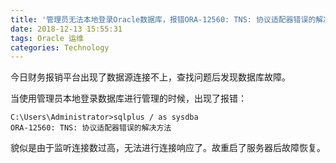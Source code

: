 ```yaml
---
title: '管理员无法本地登录Oracle数据库，报错ORA-12560: TNS: 协议适配器错误的解决方法'
date: 2018-12-13 15:55:31
tags: Oracle 运维
categories: Technology
---
```


今日财务报销平台出现了数据源连接不上，查找问题后发现数据库故障。

当使用管理员本地登录数据库进行管理的时候，出现了报错：

```plsql
C:\Users\Administrator>sqlplus / as sysdba
ORA-12560: TNS: 协议适配器错误的解决方法
```

貌似是由于监听连接数过高，无法进行连接响应了。故重启了服务器后故障恢复。
